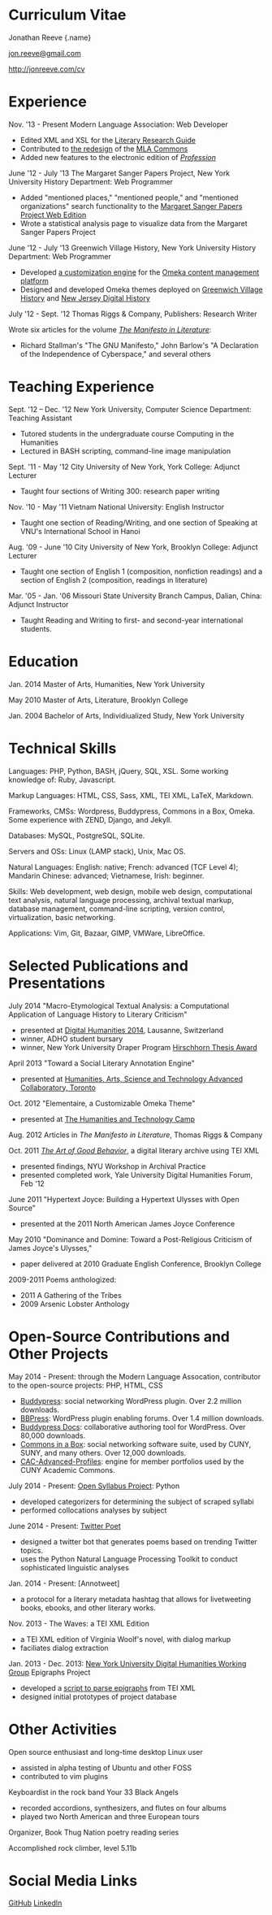 Curriculum Vitae
================

Jonathan Reeve {.name}

jon.reeve@gmail.com

http://jonreeve.com/cv

Experience
==========

Nov. '13 - Present Modern Language Association: Web Developer

-   Edited XML and XSL for the [Literary Research Guide](http://mlalrg.org/public)
-   Contributed to [the redesign](http://updates.commons.mla.org/2014/07/28/new-theme-for-the-mla-commons/) of the [MLA Commons](http://commons.mla.org)
-   Added new features to the electronic edition of [_Profession_](http://profession.commons.mla.org/)

<!--Dec. '13 - April '14 [The Cryptocurrency Analytics Company](http://cryptocurrencyanalytics.com) Programmer-->

<!---   Designed and implemented a Django webapp for client account management-->
<!---   Designed database model in Django and PostgreSQL-->
<!---   Contributed new features for a virtual currency trading engine in Python-->

June '12 - July '13 The Margaret Sanger Papers Project, New York University History Department: Web
Programmer

-   Added "mentioned places," "mentioned people," and "mentioned organizations" search functionality to the [Margaret Sanger Papers Project Web Edition](http://www.nyu.edu/projects/sanger/publications/electronic_ed/speeches_and_articles.html)
-   Wrote a statistical analysis page to visualize data from the Margaret Sanger Papers Project

June '12 - July '13 Greenwich Village History, New York University History Department: Web Programmer
-   Developed [a customization engine](https://github.com/JonathanReeve/theme-elementaire) for the [Omeka content management platform](http://omeka.org)
-   Designed and developed Omeka themes deployed on [Greenwich Village History](http://gvh.aphdigital.org) and [New Jersey Digital History](http://njdigitalhistory.org/NJDHA/)

July '12 - Sept. '12 Thomas Riggs & Company, Publishers: Research Writer

Wrote six articles for the volume [*The Manifesto in
Literature*](http://www.thomasriggs.net/pages/content/index.asp?PageID=158):

-   Richard Stallman's "The GNU Manifesto," John Barlow's "A Declaration
    of the Independence of Cyberspace," and several others

Teaching Experience
===================

Sept. '12 – Dec. '12 New York University, Computer Science Department:
Teaching Assistant

-   Tutored students in the undergraduate course Computing in the
    Humanities
-   Lectured in BASH scripting, command-line image manipulation

Sept. '11 - May '12 City University of New York, York College: Adjunct
Lecturer

-   Taught four sections of Writing 300: research paper writing

Nov. '10 - May '11 Vietnam National University: English Instructor

-   Taught one section of Reading/Writing, and one section of Speaking
    at VNU's International School in Hanoi

Aug. '09 - June '10 City University of New York, Brooklyn College:
Adjunct Lecturer

-   Taught one section of English 1 (composition, nonfiction readings)
    and a section of English 2 (composition, readings in literature)

Mar. '05 - Jan. '06 Missouri State University Branch Campus, Dalian, China: Adjunct Instructor

-   Taught Reading and Writing to first- and second-year international students. 

Education
=========

Jan. 2014 Master of Arts, Humanities, New York University

May 2010 Master of Arts, Literature, Brooklyn College

Jan. 2004 Bachelor of Arts, Individiualized Study, New York University

Technical Skills
================

Languages: PHP, Python, BASH, jQuery, SQL, XSL. Some working knowledge of: Ruby, Javascript.

Markup Languages: HTML, CSS, Sass, XML, TEI XML, LaTeX, Markdown.

Frameworks, CMSs: Wordpress, Buddypress, Commons in a Box, Omeka. Some experience with ZEND, Django, and Jekyll. 

Databases: MySQL, PostgreSQL, SQLite.

Servers and OSs: Linux (LAMP stack), Unix, Mac OS.

Natural Languages: English: native; French: advanced (TCF Level 4); Mandarin Chinese: advanced; Vietnamese, Irish: beginner.

Skills: Web development, web design, mobile web design, computational text analysis, natural language processing, archival textual markup, database management, command-line scripting, version control, virtualization, basic networking.

Applications: Vim, Git, Bazaar, GIMP, VMWare, LibreOffice.

Selected Publications and Presentations
=======================================

July 2014 "Macro-Etymological Textual Analysis: a Computational
Application of Language History to Literary Criticism"

-   presented at [Digital Humanities 2014](http://dh2014.org/), Lausanne, Switzerland
-   winner, ADHO student bursary 
-   winner, New York University Draper Program [Hirschhorn Thesis Award](https://draperprogram.wordpress.com/2014/06/12/congratulations-to-our-hirschhorn-award-nominees-and-winner/) 

April 2013 "Toward a Social Literary Annotation Engine"

-   presented at [Humanities, Arts, Science and Technology Advanced Collaboratory, Toronto](http://hastac2013.org/schedule-2/jonathan-reeve%20)

Oct. 2012 "Elementaire, a Customizable Omeka Theme"

-   presented at [The Humanities and Technology Camp](http://newyork2012.thatcamp.org/)

Aug. 2012 Articles in *The Manifesto in Literature*, Thomas Riggs & Company

Oct. 2011 *[The Art of Good Behavior](http://jonreeve.com/behaviour)*, a digital literary archive using TEI XML

-   presented findings, NYU Workshop in Archival Practice
-   presented completed work, Yale University Digital Humanities Forum,
    Feb '12

June 2011 "Hypertext Joyce: Building a Hypertext Ulysses with Open Source"

-   presented at the 2011 North American James Joyce Conference

May 2010 "Dominance and Domine: Toward a Post-Religious Criticism of James Joyce's Ulysses,"

-   paper delivered at 2010 Graduate English Conference, Brooklyn
    College

2009-2011 Poems anthologized:

-   2011 A Gathering of the Tribes
-   2009 Arsenic Lobster Anthology

Open-Source Contributions and Other Projects
============================================

May 2014 - Present: through the Modern Language Assocation, contributor to the open-source projects: 
PHP, HTML, CSS
 - [Buddypress](http://buddypress.org/): social networking WordPress plugin. Over 2.2 million downloads. 
 - [BBPress](https://wordpress.org/plugins/bbpress/): WordPress plugin enabling forums. Over 1.4 million downloads.
 - [Buddypress Docs](https://wordpress.org/plugins/buddypress-docs/): collaborative authoring tool for WordPress. Over 80,000 downloads.
 - [Commons in a Box](http://commonsinabox.org/): social networking software suite, used by CUNY, SUNY, and many others. Over 12,000 downloads. 
 - [CAC-Advanced-Profiles](https://github.com/cuny-academic-commons/cac-advanced-profiles): engine for member portfolios used by the CUNY Academic Commons. 

July 2014 - Present: [Open Syllabus Project](http://opensyllabusproject.org/): 
Python
 - developed categorizers for determining the subject of scraped syllabi
 - performed collocations analyses by subject <!-- TODO: link -->  

June 2014 - Present: [Twitter Poet](https://github.com/JonathanReeve/trendhaikubot)
 - designed a twitter bot that generates poems based on trending Twitter topics. 
 - uses the Python Natural Language Processing Toolkit to conduct sophisticated linguistic analyses

Jan. 2014 - Present: [Annotweet]
 - a protocol for a literary metadata hashtag that allows for livetweeting books, ebooks, and other literary works. 

Nov. 2013 - The Waves: a TEI XML Edition
 - a TEI XML edition of Virginia Woolf's novel, with dialog markup
 - faciliates dialog extraction

Jan. 2013 - Dec. 2013: [New York University Digital Humanities Working Group](http://nyudigitalexperiments.com) Epigraphs Project
-   developed a [script to parse epigraphs](https://github.com/JonathanReeve/epi-project) from TEI XML
-   designed initial prototypes of project database

Other Activities
================

Open source enthusiast and long-time desktop Linux user
-   assisted in alpha testing of Ubuntu and other FOSS
-   contributed to vim plugins

Keyboardist in the rock band Your 33 Black Angels
-   recorded accordions, synthesizers, and flutes on four albums
-   played two North American and three European tours

Organizer, Book Thug Nation poetry reading series

Accomplished rock climber, level 5.11b

Social Media Links
==================

[GitHub](https://github.com/JonathanReeve/)
[LinkedIn](http://www.linkedin.com/pub/jonathan-reeve/36/8b/79b/)

